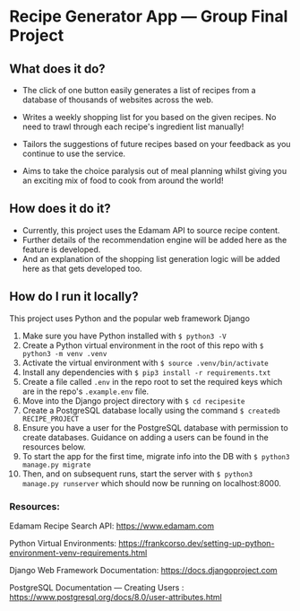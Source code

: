 # Recipe Generator App — Group Final Project


## What does it do?

* The click of one button easily generates a list of recipes from a database of thousands of websites across the web.

* Writes a weekly shopping list for you based on the given recipes. No need to trawl through each recipe's ingredient list manually!

* Tailors the suggestions of future recipes based on your feedback as you continue to use the service.

* Aims to take the choice paralysis out of meal planning whilst giving you an exciting mix of food to cook from around the world!

## How does it do it?

* Currently, this project uses the Edamam API to source recipe content.
* Further details of the recommendation engine will be added here as the feature is developed.
* And an explanation of the shopping list generation logic will be added here as that gets developed too.

## How do I run it locally?

This project uses Python and the popular web framework Django 

1. Make sure you have Python installed with `$ python3 -V`
2. Create a Python virtual environment in the root of this repo with `$ python3 -m venv .venv`
3. Activate the virtual environment with `$ source .venv/bin/activate`
4. Install any dependencies with `$ pip3 install -r requirements.txt`
5. Create a file called `.env` in the repo root to set the required keys which are in the repo's `.example.env` file.
6. Move into the Django project directory with `$ cd recipesite`
7. Create a PostgreSQL database locally using the command `$ createdb RECIPE_PROJECT`
8. Ensure you have a user for the PostgreSQL database with permission to create databases. Guidance on adding a users can be found in the resources below.
9. To start the app for the first time, migrate info into the DB with `$ python3 manage.py migrate`
10. Then, and on subsequent runs, start the server with `$ python3 manage.py runserver` which should now be running on localhost:8000.


### Resources:
Edamam Recipe Search API: https://www.edamam.com

Python Virtual Environments: https://frankcorso.dev/setting-up-python-environment-venv-requirements.html

Django Web Framework Documentation: https://docs.djangoproject.com

PostgreSQL Documentation — Creating Users : https://www.postgresql.org/docs/8.0/user-attributes.html
